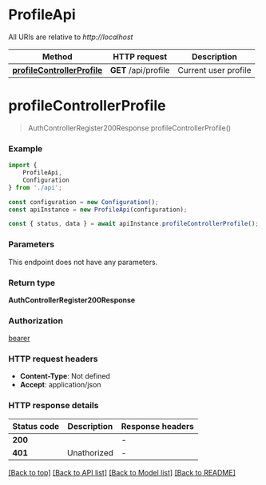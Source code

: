 # ProfileApi

All URIs are relative to *http://localhost*

|Method | HTTP request | Description|
|------------- | ------------- | -------------|
|[**profileControllerProfile**](#profilecontrollerprofile) | **GET** /api/profile | Current user profile|

# **profileControllerProfile**
> AuthControllerRegister200Response profileControllerProfile()


### Example

```typescript
import {
    ProfileApi,
    Configuration
} from './api';

const configuration = new Configuration();
const apiInstance = new ProfileApi(configuration);

const { status, data } = await apiInstance.profileControllerProfile();
```

### Parameters
This endpoint does not have any parameters.


### Return type

**AuthControllerRegister200Response**

### Authorization

[bearer](../README.md#bearer)

### HTTP request headers

 - **Content-Type**: Not defined
 - **Accept**: application/json


### HTTP response details
| Status code | Description | Response headers |
|-------------|-------------|------------------|
|**200** |  |  -  |
|**401** | Unathorized |  -  |

[[Back to top]](#) [[Back to API list]](../README.md#documentation-for-api-endpoints) [[Back to Model list]](../README.md#documentation-for-models) [[Back to README]](../README.md)

